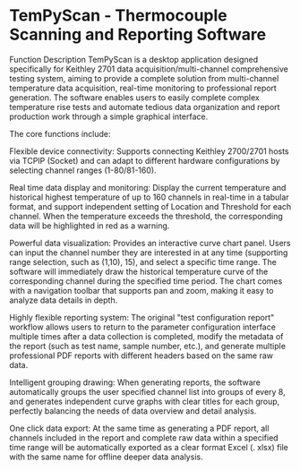 # TemPyScan - Thermocouple Scanning and Reporting Software
Function Description
TemPyScan is a desktop application designed specifically for Keithley 2701 data acquisition/multi-channel comprehensive testing system, aiming to provide a complete solution from multi-channel temperature data acquisition, real-time monitoring to professional report generation. The software enables users to easily complete complex temperature rise tests and automate tedious data organization and report production work through a simple graphical interface.

The core functions include:

Flexible device connectivity: Supports connecting Keithley 2700/2701 hosts via TCPIP (Socket) and can adapt to different hardware configurations by selecting channel ranges (1-80/81-160).

Real time data display and monitoring: Display the current temperature and historical highest temperature of up to 160 channels in real-time in a tabular format, and support independent setting of Location and Threshold for each channel. When the temperature exceeds the threshold, the corresponding data will be highlighted in red as a warning.

Powerful data visualization: Provides an interactive curve chart panel. Users can input the channel number they are interested in at any time (supporting range selection, such as (1,10), 15), and select a specific time range. The software will immediately draw the historical temperature curve of the corresponding channel during the specified time period. The chart comes with a navigation toolbar that supports pan and zoom, making it easy to analyze data details in depth.

Highly flexible reporting system: The original "test configuration report" workflow allows users to return to the parameter configuration interface multiple times after a data collection is completed, modify the metadata of the report (such as test name, sample number, etc.), and generate multiple professional PDF reports with different headers based on the same raw data.

Intelligent grouping drawing: When generating reports, the software automatically groups the user specified channel list into groups of every 8, and generates independent curve graphs with clear titles for each group, perfectly balancing the needs of data overview and detail analysis.

One click data export: At the same time as generating a PDF report, all channels included in the report and complete raw data within a specified time range will be automatically exported as a clear format Excel (. xlsx) file with the same name for offline deeper data analysis.
